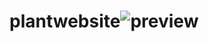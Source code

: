 # plantwebsite![preview](https://user-images.githubusercontent.com/76200523/210662185-fb249c19-0456-4866-a03f-4010a8183190.png)
